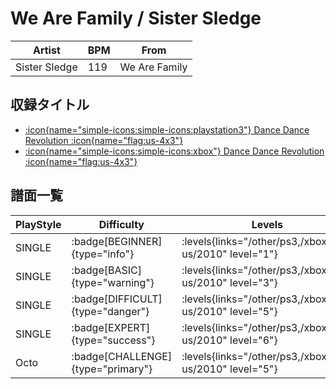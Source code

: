# We Are Family / Sister Sledge

|Artist|BPM|From|
|------|---|----|
|Sister Sledge|119|We Are Family|

## 収録タイトル

- [:icon{name="simple-icons:simple-icons:playstation3"} Dance Dance Revolution :icon{name="flag:us-4x3"}](/other/ps3)
- [:icon{name="simple-icons:simple-icons:xbox"} Dance Dance Revolution :icon{name="flag:us-4x3"}](/xbox360-us/2010)

## 譜面一覧

|PlayStyle|Difficulty|Levels|Notes|Movie|
|---------|----------|------|-----|-----|
|SINGLE| :badge[BEGINNER]{type="info"}| :levels{links="/other/ps3,/xbox360-us/2010" level="1"}|72/0||
|SINGLE| :badge[BASIC]{type="warning"}| :levels{links="/other/ps3,/xbox360-us/2010" level="3"}|122/11||
|SINGLE| :badge[DIFFICULT]{type="danger"}| :levels{links="/other/ps3,/xbox360-us/2010" level="5"}|186/11||
|SINGLE| :badge[EXPERT]{type="success"}| :levels{links="/other/ps3,/xbox360-us/2010" level="6"}|258/11||
|Octo| :badge[CHALLENGE]{type="primary"}| :levels{links="/other/ps3,/xbox360-us/2010" level="5"}|||
